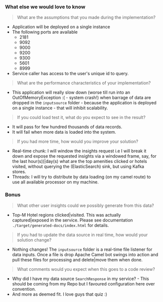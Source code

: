 ### What else we would love to know
> What are the assumptions that you made during the implementation?
- Application will be deployed on a single instance
- The following ports are available
  - 2181
  - 9092
  - 9000
  - 9200
  - 9300
  - 5601
  - 8999 
 - Service caller has access to the user's unique id to query.

> What are the performance characteristics of your implementation?
- This application will really slow down (worse till run into an OutOfMemoryException :( - system crash!) when barrage of data are dropped in the `inputsource` folder - 
because the application is deployed on a single instance - that will inhibit scalability.

> If you could load test it, what do you expect to see in the result?
- It will pass for few hundred thousands of data records.
- It will fail when more data is loaded into the system.

> If you had more time, how would you improve your solution?
- Real-time chunk: I will window the insights request i.e I will break it down and expose the requested insights via a windowed frame, say, for the last  hour(s))|day(s) what are the top amenities clicked or hotels visited, without querying the (ElasticSearch) sink, but using Kafka stores.
- Threads: I will try to distribute by data loading (on my camel route) to use all available processor on my machine.

### Bonus

> What other user insights could we possibly generate from this data?
- Top-M Hotel regions clicked|visited. This was actually captured|exposed in the service. Please see documentation `./target/generated-docs/index.html` for details.

> If you had to update the data source in real time, how would your solution change?
- Nothing changes! The `inputsource` folder is a real-time file listener for data inputs. Once a file is drop Apache Camel bot swings into action and pull these files for processing and delete|move them when done.

> What comments would you expect when this goes to a code review?
- Why did I have my data source `SearchResponse` in my service? - This should be coming from my Repo but I favoured configuration here over convention.
- And more as deemed fit. I love guys that quiz :)

